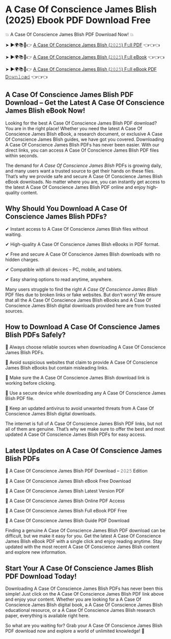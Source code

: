 # A Case Of Conscience James Blish (2025) Ebook PDF Download Free

💥 A Case Of Conscience James Blish PDF Download Now! 💥

➤ ►🌍📚📱👉 [A Case Of Conscience James Blish (𝟸𝟶𝟸𝟻) F𝚞ll PDF](https://getpdf.xyz/a-case-of-conscience-james-blish) 👈👈👈


➤ ►🌍📚📱👉 [A Case Of Conscience James Blish (𝟸𝟶𝟸𝟻) F𝚞ll eBook](https://getpdf.xyz/a-case-of-conscience-james-blish) 👈👈👈


➤ ►🌍📚📱👉 [A Case Of Conscience James Blish (𝟸𝟶𝟸𝟻) F𝚞ll eBook PDF D𝚘𝚠𝚗𝚕𝚘a𝚍](https://getpdf.xyz/a-case-of-conscience-james-blish) 👈👈👈


## A Case Of Conscience James Blish PDF Download – Get the Latest A Case Of Conscience James Blish eBook Now!

Looking for the best A Case Of Conscience James Blish PDF download? You are in the right place! Whether you need the latest A Case Of Conscience James Blish eBook, a research document, or exclusive A Case Of Conscience James Blish guides, we have got you covered. Downloading A Case Of Conscience James Blish PDFs has never been easier. With our direct links, you can access A Case Of Conscience James Blish PDF files within seconds.

The demand for *A Case Of Conscience James Blish* PDFs is growing daily, and many users want a trusted source to get their hands on these files. That’s why we provide safe and secure A Case Of Conscience James Blish eBook downloads. No matter where you are, you can instantly get access to the latest A Case Of Conscience James Blish PDF online and enjoy high-quality content.

## Why Should You Download A Case Of Conscience James Blish PDFs?

✔ Instant access to A Case Of Conscience James Blish files without waiting.

✔ High-quality A Case Of Conscience James Blish eBooks in PDF format.

✔ Free and secure A Case Of Conscience James Blish downloads with no hidden charges.

✔ Compatible with all devices – PC, mobile, and tablets.

✔ Easy sharing options to read anytime, anywhere.

Many users struggle to find the right *A Case Of Conscience James Blish* PDF files due to broken links or fake websites. But don’t worry! We ensure that all the A Case Of Conscience James Blish eBooks and A Case Of Conscience James Blish digital downloads provided here are from trusted sources.

## How to Download A Case Of Conscience James Blish PDFs Safely?

📌 Always choose reliable sources when downloading A Case Of Conscience James Blish PDFs.

📌 Avoid suspicious websites that claim to provide A Case Of Conscience James Blish eBooks but contain misleading links.

📌 Make sure the A Case Of Conscience James Blish download link is working before clicking.

📌 Use a secure device while downloading any A Case Of Conscience James Blish PDF file.

📌 Keep an updated antivirus to avoid unwanted threats from A Case Of Conscience James Blish digital downloads.

The internet is full of A Case Of Conscience James Blish PDF links, but not all of them are genuine. That’s why we make sure to offer the best and most updated A Case Of Conscience James Blish PDFs for easy access.

## Latest Updates on A Case Of Conscience James Blish PDFs

🔹 A Case Of Conscience James Blish PDF Download – 𝟸𝟶𝟸𝟻 Edition

🔹 A Case Of Conscience James Blish eBook Free Download

🔹 A Case Of Conscience James Blish Latest Version PDF

🔹 A Case Of Conscience James Blish Online PDF Access

🔹 A Case Of Conscience James Blish Full eBook PDF Free

🔹 A Case Of Conscience James Blish Guide PDF Download

Finding a genuine A Case Of Conscience James Blish PDF download can be difficult, but we make it easy for you. Get the latest A Case Of Conscience James Blish eBook PDF with a single click and enjoy reading anytime. Stay updated with the most recent A Case Of Conscience James Blish content and explore new information.

## Start Your A Case Of Conscience James Blish PDF Download Today!

Downloading A Case Of Conscience James Blish PDFs has never been this simple! Just click on the A Case Of Conscience James Blish PDF link above and enjoy your content. Whether you are looking for a A Case Of Conscience James Blish digital book, a A Case Of Conscience James Blish educational resource, or a A Case Of Conscience James Blish research paper, everything is available right here.

So what are you waiting for? Grab your A Case Of Conscience James Blish PDF download now and explore a world of unlimited knowledge! 🚀